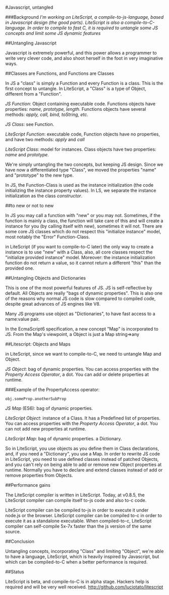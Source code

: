 #Javascript, untangled

###Background
*I'm working on LiteScript, a compile-to-js-language, based in Javascript design (the good parts). LiteScript is also a compile-to-C-language. In order to compile to fast C, it is required to untangle some JS concepts and limit some JS dynamic features*

##Untangling Javascript

Javascript is extremely powerful, and this power allows a programmer to write very clever code, and also shoot herself in the foot in very imaginative ways. 

##Classes are Functions, and Functions are Classes

In JS a "class" is simply a Function and every Function is a class. This is the first concept to untangle.
In LiteScript, a "Class" is a type of  Object, different from a "Function".

_JS Function_:  Object containing executable code. 
Functions objects have properties: *name, prototype, length*.
Functions objects have several methods: *apply, call, bind, toString, etc.*

_JS Class_:  see Function.


_LiteScript Function_: executable code, Function objects have no properties, and have two methods: *apply* and *call*

_LiteScript Class_: model for instances. Class objects have two properties: *name* and *prototype*.

We're simply untangling the two concepts, but keeping JS design. Since we have now a differentiated type "Class", we moved the properties "name" and "prototype" to the new type.

In JS, the Function-Class is used as the instance initialization (the code initializing the instance property values). In LS, we separate the instance initialization as the class *constructor*.

##to new or not to new

In JS you may call a function with "new" or you may not. Sometimes, if the function is mainly a class, the function will take care of this and will create a instance for you (by calling itself with new), sometimes it will not. There are some core JS classes which do not respect this "initialize instance" model, most notably the "Error" Function-Class.

in LiteScript (if you want to compile-to-C later) the only way to create a instance is to use "new" with a Class, also, all core classes respect the "initialize provided instance" model. Moreover: the instance initialization function do not return a value, so it cannot return a different "this" than the provided one.

##Untangling Objects and Dictionaries

This is one of the most powerful features of JS. JS is self-reflective by default. All Objects are really "bags of dynamic properties". This is also one of the reasons why normal JS code is slow compared to compiled code, despite great advances of JS engines like V8.

Many JS programs use object as "Dictionaries", to have fast access to a name:value pair. 

In the EcmaScript6 specification, a new concept "Map" is incorporated to JS. From the Map's viewpoint, a Object is just a Map string=>any

##Litescript: Objects and Maps

in LiteScript, since we want to compile-to-C, we need to untangle Map and Object.

_JS Object_: bag of dynamic properties. You can access properties with the *Property Access Operator*, a dot. You can add or delete properties at runtime. 

###Example of the PropertyAccess operator:
```
obj.someProp.anotherSubProp
```

_JS Map_ (ES6): bag of dynamic properties.


_LiteScript Object_: instance of a Class. It has a Predefined list of properties. You can access properties with the *Property Access Operator*, a dot.  You can not add new properties at runtime.

_LiteScript Map_: bag of dynamic properties. a Dictionary.

So in LiteScript, you use objects as you define them in Class declarations, and, if you need a "Dictionary", you use a Map. In order to rewrite JS code in LiteScript, you need to use defined classes instead of patched Objects, and you can't rely on being able to add or remove new Object properties at runtime. Normally you have to declare and extend classes instead of add or remove properties from Objects.

##Performance gains

The LiteScript compiler is written in LiteScript. Today, at v0.8.5, the LiteScript compiler can compile itself to-js code and also to-c code.
  
LiteScript compiler can be compiled to-js in order to execute it under node.js or the browser. LiteScript compiler can be compiled to-c in order to execute it as a standalone executable. When compiled-to-c,  LiteScript compiler can self-compile 5x-7x faster than the js version of the same source.

##Conclusion

Untangling concepts, incorporating  "Class" and limiting "Object", we're able to have a language, LiteScript, which is heavily inspired by Javascript, but which can be compiled-to-C when a better performance is required.

##Status

LiteScript is beta, and compile-to-C is in alpha stage. Hackers help is required and will be very well received. http://github.com/luciotato/litescript


